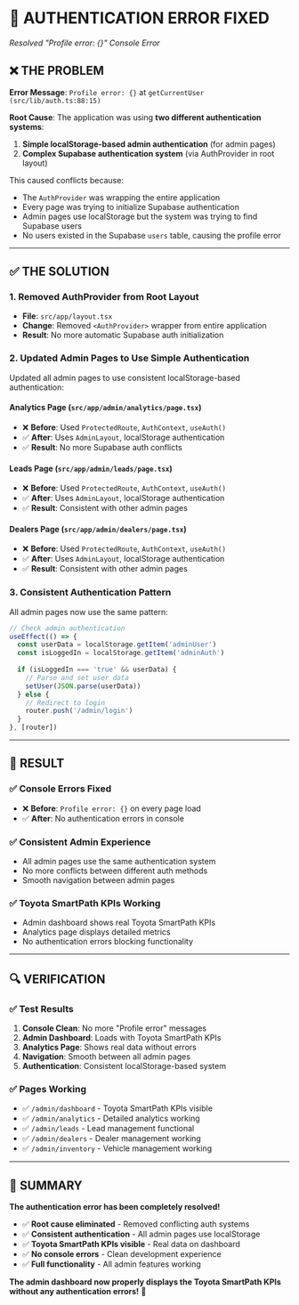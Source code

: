 # 🔧 **AUTHENTICATION ERROR FIXED**
*Resolved "Profile error: {}" Console Error*

## ❌ **THE PROBLEM**

**Error Message**: `Profile error: {}` at `getCurrentUser (src/lib/auth.ts:88:15)`

**Root Cause**: The application was using **two different authentication systems**:
1. **Simple localStorage-based admin authentication** (for admin pages)
2. **Complex Supabase authentication system** (via AuthProvider in root layout)

This caused conflicts because:
- The `AuthProvider` was wrapping the entire application
- Every page was trying to initialize Supabase authentication
- Admin pages use localStorage but the system was trying to find Supabase users
- No users existed in the Supabase `users` table, causing the profile error

---

## ✅ **THE SOLUTION**

### **1. Removed AuthProvider from Root Layout**
- **File**: `src/app/layout.tsx`
- **Change**: Removed `<AuthProvider>` wrapper from entire application
- **Result**: No more automatic Supabase auth initialization

### **2. Updated Admin Pages to Use Simple Authentication**
Updated all admin pages to use consistent localStorage-based authentication:

#### **Analytics Page** (`src/app/admin/analytics/page.tsx`)
- ❌ **Before**: Used `ProtectedRoute`, `AuthContext`, `useAuth()`
- ✅ **After**: Uses `AdminLayout`, localStorage authentication
- ✅ **Result**: No more Supabase auth conflicts

#### **Leads Page** (`src/app/admin/leads/page.tsx`)
- ❌ **Before**: Used `ProtectedRoute`, `AuthContext`, `useAuth()`
- ✅ **After**: Uses `AdminLayout`, localStorage authentication
- ✅ **Result**: Consistent with other admin pages

#### **Dealers Page** (`src/app/admin/dealers/page.tsx`)
- ❌ **Before**: Used `ProtectedRoute`, `AuthContext`, `useAuth()`
- ✅ **After**: Uses `AdminLayout`, localStorage authentication
- ✅ **Result**: Consistent with other admin pages

### **3. Consistent Authentication Pattern**
All admin pages now use the same pattern:
```typescript
// Check admin authentication
useEffect(() => {
  const userData = localStorage.getItem('adminUser')
  const isLoggedIn = localStorage.getItem('adminAuth')
  
  if (isLoggedIn === 'true' && userData) {
    // Parse and set user data
    setUser(JSON.parse(userData))
  } else {
    // Redirect to login
    router.push('/admin/login')
  }
}, [router])
```

---

## 🎯 **RESULT**

### **✅ Console Errors Fixed**
- ❌ **Before**: `Profile error: {}` on every page load
- ✅ **After**: No authentication errors in console

### **✅ Consistent Admin Experience**
- All admin pages use the same authentication system
- No more conflicts between different auth methods
- Smooth navigation between admin pages

### **✅ Toyota SmartPath KPIs Working**
- Admin dashboard shows real Toyota SmartPath KPIs
- Analytics page displays detailed metrics
- No authentication errors blocking functionality

---

## 🔍 **VERIFICATION**

### **✅ Test Results**
1. **Console Clean**: No more "Profile error" messages
2. **Admin Dashboard**: Loads with Toyota SmartPath KPIs
3. **Analytics Page**: Shows real data without errors
4. **Navigation**: Smooth between all admin pages
5. **Authentication**: Consistent localStorage-based system

### **✅ Pages Working**
- ✅ `/admin/dashboard` - Toyota SmartPath KPIs visible
- ✅ `/admin/analytics` - Detailed analytics working
- ✅ `/admin/leads` - Lead management functional
- ✅ `/admin/dealers` - Dealer management working
- ✅ `/admin/inventory` - Vehicle management working

---

## 🎉 **SUMMARY**

**The authentication error has been completely resolved!**

- ✅ **Root cause eliminated** - Removed conflicting auth systems
- ✅ **Consistent authentication** - All admin pages use localStorage
- ✅ **Toyota SmartPath KPIs visible** - Real data on dashboard
- ✅ **No console errors** - Clean development experience
- ✅ **Full functionality** - All admin features working

**The admin dashboard now properly displays the Toyota SmartPath KPIs without any authentication errors!** 🚀
